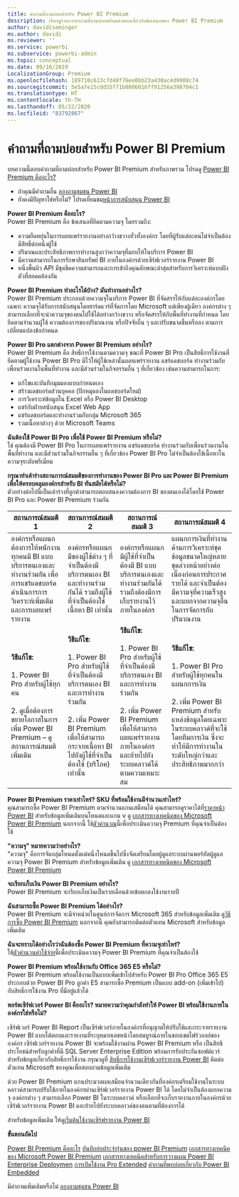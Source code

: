 ```yaml
---
title: คำถามที่ถามบ่อยสำหรับ Power BI Premium
description: เรียกดูรายการคำถามที่ถามบ่อยพร้อมคำตอบเกี่ยวกับข้อเสนอของ Power BI Premium
author: davidiseminger
ms.author: davidi
ms.reviewer: ''
ms.service: powerbi
ms.subservice: powerbi-admin
ms.topic: conceptual
ms.date: 09/16/2019
LocalizationGroup: Premium
ms.openlocfilehash: 189710c613c7d48f76ee0bb23a430ac4d9908c74
ms.sourcegitcommit: 5e5a7e15cdd55f71b0806016ff91256a398704c1
ms.translationtype: HT
ms.contentlocale: th-TH
ms.lasthandoff: 05/22/2020
ms.locfileid: "83792867"
---
```

# <a name="power-bi-premium-faq"></a>คำถามที่ถามบ่อยสำหรับ Power BI Premium

บทความนี้ตอบคำถามที่ถามบ่อยสำหรับ Power BI Premium สำหรับภาพรวม โปรดดู [Power BI Premium คืออะไร?](service-premium-what-is.md)

* ถ้าคุณมีคำถามอื่น [ลองถามชุมชน Power BI](https://community.powerbi.com/)
* ยังคงมีปัญหาใช่หรือไม่? โปรดเยี่ยมชม[หน้าการสนับสนุน Power BI](https://powerbi.microsoft.com/support/)

**Power BI Premium คืออะไร?**  
Power BI Premium คือ ข้อเสนอที่ยึดตามความจุ โดยรวมถึง:

* ความยืดหยุ่นในการเผยแพร่รายงานอย่างกว้างขวางทั่วทั้งองค์กร โดยที่ผู้รับแต่ละคนไม่จำเป็นต้องมีสิทธิ์ต่อหนึ่งผู้ใช้
* ปริมาณและประสิทธิภาพการทำงานสูงกว่าความจุที่มอบให้ในบริการ Power BI
* มีความสามารถในการรักษาสินทรัพย์ BI ภายในองค์กรด้วยเซิร์ฟเวอร์รายงาน Power BI
* หนึ่งพื้นผิว API มีชุดขีดความสามารถและการเข้าถึงคุณลักษณะล่าสุดสำหรับการวิเคราะห์แบบฝังตัวที่สอดคล้องกัน

**Power BI Premium ทำอะไรได้บ้าง? มันทำงานอย่างไร?**  
Power BI Premium ประกอบด้วยความจุในบริการ Power BI ที่จัดสรรให้กับแต่ละองค์กรโดยเฉพาะ ความจุได้รับการสนับสนุนโดยฮาร์ดแวร์ที่จัดการโดย Microsoft แต่เพียงผู้เดียว องค์กรต่าง ๆ สามารถเลือกที่จะนำความจุของตนไปใช้ได้อย่างกว้างขวาง หรือจัดสรรให้กับพื้นที่ทำงานที่กำหนด โดยยึดตามจำนวนผู้ใช้ ความต้องการของปริมาณงาน หรือปัจจัยอื่น ๆ และปรับขนาดขึ้นหรือลง ตามการเปลี่ยนแปลงข้อกำหนด

**Power BI Pro แตกต่างจาก Power BI Premium อย่างไร?**  
Power BI Premium คือ สิทธิ์การใช้งานตามความจุ ขณะที่ Power BI Pro เป็นสิทธิ์การใช้งานที่ยึดตามผู้ใช้งาน Power BI Pro มีไว้ให้ผู้ใช้เหล่านั้นเผยแพร่รายงาน แชร์แดชบอร์ด ทำงานร่วมกับเพื่อนร่วมงานในพื้นที่ทำงาน และมีส่วนร่วมในกิจกรรมอื่น ๆ ที่เกี่ยวข้อง เช่นความสามารถในการ:

* แก้ไขและบันทึกมุมมองแบบกำหนดเอง
* สร้างแดชบอร์ดส่วนบุคคล (ปักหมุดลงในแดชบอร์ดใหม่)
* การวิเคราะห์ข้อมูลใน Excel หรือ Power BI Desktop
* แชร์กับฝ่ายสนับสนุน Excel Web App
* แชร์แดชบอร์ดและทำงานร่วมกับกลุ่ม Microsoft 365
* รวมเนื้อหาต่างๆ ด้วย Microsoft Teams

**ฉันต้องใช้ Power BI Pro เพื่อใช้ Power BI Premium หรือไม่?**  
ใช่ คุณต้องมี Power BI Pro ในการเผยแพร่รายงาน แชร์แดชบอร์ด ทำงานร่วมกับเพื่อนร่วมงานในพื้นที่ทำงาน และมีส่วนร่วมในกิจกรรมอื่น ๆ ที่เกี่ยวข้อง Power BI Pro ไม่จำเป็นต้องใช้เนื้อหาในความจุระดับพรีเมี่ยม

**กรุณาทำเค้าร่างสถานการณ์สมมติของการทำงานของ Power BI Pro และ Power BI Premium เพื่อให้ครอบคลุมองค์กรสำหรับ BI ทันสมัยได้หรือไม่?**  
ตัวอย่างต่อไปนี้เป็นเค้าร่างที่ลูกค้าสามารถตอบสนองความต้องการ BI ของตนเองได้โดยใช้ Power BI Pro และ Power BI Premium ร่วมกัน

| สถานการณ์สมมติ 1 | สถานการณ์สมมติ 2 | สถานการณ์สมมติ 3 | สถานการณ์สมมติ 4 |
| --- | --- | --- | --- |
| องค์กรหรือแผนกต้องการให้พนักงานทุกคนมี BI แบบบริการตนเองและทำงานร่วมกัน เพื่อการแชร์แดชบอร์ด ดำเนินการการวิเคราะห์เพิ่มเติม และการเผยแพร่รายงาน | องค์กรหรือแผนกมีของผู้ใช้ต่าง ๆ ที่จำเป็นต้องมีบริการตนเอง BI และทำงานร่วมกันได้ รวมถึงผู้ใช้ที่จำเป็นต้องใช้เนื้อหา BI เท่านั้น | องค์กรหรือแผนกมีผู้ใช้ที่จำเป็นต้องมี BI แบบบริการตนเองและทำงานร่วมกันได้ รวมถึงต้องมีการเก็บรายงานไว้ภายในองค์กร | แผนกการเงินที่ทำงานด้านการวิเคราะห์ชุดข้อมูลขนาดใหญ่หลายชุดล่วงหน้าอย่างต่อเนื่องก่อนการประกาศรายได้ และจำเป็นต้องมีความจุที่ความเร็วสูงและแยกจากความจุอื่นในการจัดการกับปริมาณงาน |
| **วิธีแก้ไข:**<br/><br/>1. Power BI Pro สำหรับผู้ใช้ทุกคน<br/><br/>2. ดูเมื่อต้องการขยายโอกาสในการเพิ่ม Power BI Premium – ดูสถานการณ์สมมติเพิ่มเติม |**วิธีแก้ไข:**<br/><br/>1. Power BI Pro สำหรับผู้ใช้ที่จำเป็นต้องมีบริการตนเอง BI และการทำงานร่วมกัน<br/><br/>2. เพิ่ม Power BI Premium เพื่อให้สามารถกระจายเนื้อหา BI ไปยังผู้ใช้ที่จำเป็นต้องใช้ (บริโภค) เท่านั้น |**วิธีแก้ไข:**<br/><br/>1. Power BI Pro สำหรับผู้ใช้ที่จำเป็นต้องมีบริการตนเอง BI และการทำงานร่วมกัน<br/><br/>2. เพิ่ม Power BI Premium เพื่อให้สามารถเผยแพร่รายงานภายในองค์กร และย้ายไปยังระบบคลาวด์ได้ตามความเหมาะสม |**วิธีแก้ไข:**<br/><br/>1. Power BI Pro สำหรับผู้ใช้ทุกคนในแผนกการเงิน<br/><br/>2. เพิ่ม Power BI Premium สำหรับแหล่งข้อมูลโดยเฉพาะในระบบคลาวด์ที่จะใช้โดยทีมการเงิน ซึ่งจะทำให้มีการทำงานในระดับใหญ่กว่าและประสิทธิภาพมากกว่า |

**Power BI Premium ราคาเท่าไหร่? SKU ที่พร้อมใช้งานมีจำนวนเท่าไหร่?**  
คุณสามารถซื้อ Power BI Premium ตามจำนวนแกนเสมือนได้ คุณสามารถดูราคาได้ที่[ราคาหน้า Power BI](https://powerbi.microsoft.com/pricing/) สำหรับข้อมูลเพิ่มเติมบนโหนดและแกน v ดู [เอกสารทางเทคนิคของ Microsoft Power BI Premium](https://aka.ms/pbipremiumwhitepaper) นอกจากนี้ ใช้[ตัวคำนวณ](https://powerbi.microsoft.com/calculator/)นี้เพื่อประเมินความจุ Premium ที่คุณจำเป็นต้องใช้

**"ความจุ" หมายความว่าอย่างไร?**  
"ความจุ" คือการจัดกลุ่มโหนดตั้งแต่หนึ่งโหนดขึ้นไปซึ่งจัดเตรียมโดยผู้ดูแลระบบผ่านพอร์ทัลผู้ดูแลความจุ Power BI Premium สำหรับข้อมูลเพิ่มเติม ดู [เอกสารทางเทคนิคของ Microsoft Power BI Premium](https://aka.ms/pbipremiumwhitepaper)

**จะเรียกเก็บเงิน Power BI Premium อย่างไร?**  
Power BI Premium จะเรียกเก็บเงินเป็นรายเดือนด้วยข้อตกลงใช้งานรายปี

**ฉันสามารถซื้อ Power BI Premium ได้อย่างไร?**  
Power BI Premium จะมีจำหน่ายในศูนย์การจัดการ Microsoft 365 สำหรับข้อมูลเพิ่มเติม ดู[วิธีการซื้อ Power BI Premium](service-admin-premium-purchase.md) นอกจากนี้ คุณยังสามารถติดต่อตัวแทน Microsoft สำหรับข้อมูลเพิ่มเติม

**ฉันจะทราบได้อย่างไรว่าฉันต้องซื้อ Power BI Premium ที่ความจุเท่าไหร่?**  
ใช้[ตัวคำนวนค่าใช้จ่าย](https://powerbi.microsoft.com/calculator/)นี้เพื่อประเมินความจุ Power BI Premium ที่คุณจำเป็นต้องใช้

**Power BI Premium พร้อมใช้งานกับ Office 365 E5 หรือไม่?**  
Power BI Premium พร้อมใช้งานเป็นแบบเพิ่มเข้าไปสำหรับ Power BI Pro Office 365 E5 ประกอบด้วย Power BI Pro ลูกค้า E5 สามารถซื้อ Premium เป็นแบบ add-on (เพิ่มเข้าไป) กับสิทธิ์การใช้งาน Pro ที่มีอยู่แล้วได้

**พอร์ตเซิร์ฟเวอร์ Power BI คืออะไร? หมายความว่าคุณกำลังทำให้ Power BI พร้อมใช้งานภายในองค์กรใช่หรือไม่?**

เซิร์ฟเวอร์ Power BI Report เป็นเซิร์ฟเวอร์ภายในองค์กรที่อนุญาตให้ปรับใช้และกระจายรายงาน Power BI แบบโต้ตอบและรายงานที่ระบุหมายเลขหน้าโดยสมบูรณ์ภายในขอบเขตไฟร์วอลล์ขององค์กร เซิร์ฟเวอร์รายงาน Power BI จะพร้อมใช้งานผ่าน Power BI Premium หรือ เป็นสิทธิประโยชน์สำหรับลูกค้าที่มี SQL Server Enterprise Edition พร้อมการรับประกันซอฟต์แวร์ สำหรับข้อมูลเกี่ยวกับสิทธิ์การใช้งาน กรุณาดูที่ [สิทธิ์การใช้งานเซิร์ฟเวอร์รายงาน Power BI](../report-server/get-started.md#licensing-power-bi-report-server) ติดต่อตัวแทน Microsoft ของคุณเพื่อสอบถามข้อมูลเพิ่มเติม

ด้วย Power BI Premium แกนประมวลผลเสมือนจำนวนเดียวกันที่องค์กรเตรียมใช้งานในระบบคลาวด์สามารถปรับใช้ภายในองค์กรผ่านเซิร์ฟเวอร์รายงาน Power BI ได้ โดยไม่จำเป็นต้องแยกความจุ องค์กรต่าง ๆ สามารถเลือก Power BI ในระบบคลาวด์ หรือเลือกที่จะเก็บรายงานภายในองค์กรด้วยเซิร์ฟเวอร์รายงาน Power BI และย้ายไปยังระบบคลาวด์ของตนตามที่ต้องการได้

สำหรับข้อมูลเพิ่มเติม ให้ดู[เริ่มต้นใช้งานเซิร์ฟรายงาน Power BI](../report-server/get-started.md)

**ขั้นตอนถัดไป**

[Power BI Premium คืออะไร](service-premium-what-is.md)
[บันทึกย่อประจำรุ่นของ power BI Premium](../service-premium-release-notes.md)
[เอกสารทางเทคนิคของ Microsoft Power BI Premium](https://aka.ms/pbipremiumwhitepaper)
[เอกสารทางเทคนิคสำหรับการวางแผน Power BI Enterprise Deploymen](https://aka.ms/pbienterprisedeploy)
[การเปิดใช้งาน Pro Extended](../service-extended-pro-trial.md)
[คำถามที่พบบ่อยเกี่ยวกับ Power BI Embedded](../developer/embedded/embedded-faq.md)

มีคำถามเพิ่มเติมหรือไม่ [ลองถามชุมชน Power BI](https://community.powerbi.com/)